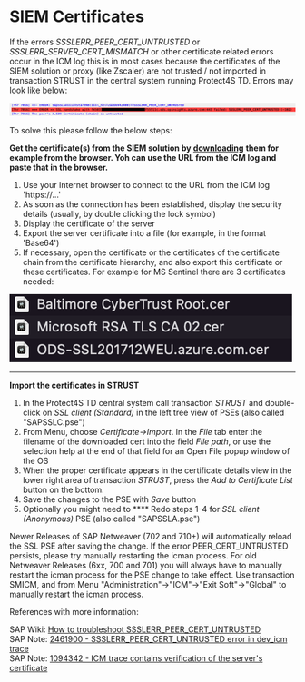 # SIEM Certificates

If the errors _SSSLERR\_PEER\_CERT\_UNTRUSTED_ or _SSSLERR\_SERVER\_CERT\_MISMATCH_ or other certificate related errors occur in the ICM log this is in most cases because the certificates of the SIEM solution or proxy (like Zscaler) are not trusted / not imported in transaction STRUST in the central system running Protect4S TD. Errors may look like below:

![](<../../.gitbook/assets/image (56).png>)

To solve this please follow the below steps:

**Get the certificate(s) from the SIEM solution by** [**downloading**](https://support.shift4.com/hc/en-us/articles/360038747254-Export-an-Existing-Certificate-from-a-Web-Browser) **them for example from the browser. Yoh can use the URL from the ICM log and paste that in the browser.**

1. Use your Internet browser to connect to the URL from the ICM log 'https://...'
2. As soon as the connection has been established, display the security details (usually, by double clicking the lock symbol)
3. Display the certificate of the server
4. Export the server certificate into a file (for example, in the format 'Base64')
5. If necessary, open the certificate or the certificates of the certificate chain from the certificate hierarchy, and also export this certificate or these certificates. For example for MS Sentinel there are 3 certificates needed:

![](<../../.gitbook/assets/image (63).png>)

****

**Import the certificates in STRUST**

1. In the Protect4S TD central system call transaction _STRUST_ and double-click on _SSL client (Standard)_ in the left tree view of PSEs (also called "SAPSSLC.pse")
2. From Menu, choose _Certificate->Import_. In the _File_ tab enter the filename of the downloaded cert into the field _File path_, or use the selection help at the end of that field for an Open File popup window of the OS
3. When the proper certificate appears in the certificate details view in the lower right area of transaction _STRUST_, press the _Add to Certificate List_ button on the bottom.
4. Save the changes to the PSE with _Save_ button
5. Optionally you might need to **** Redo steps 1-4 for _SSL client (Anonymous)_ PSE (also called "SAPSSLA.pse")

Newer Releases of SAP Netweaver (702 and 710+) will automatically reload the SSL PSE after saving the change. If the error PEER\_CERT\_UNTRUSTED persists, please try manually restarting the icman process. For old Netweaver Releases (6xx, 700 and 701) you will always have to manually restart the icman process for the PSE change to take effect. Use transaction SMICM, and from Menu "Administration"->"ICM"->"Exit Soft"->"Global" to manually restart the icman process.

References with more information:

SAP Wiki: [How to troubleshoot SSSLERR\_PEER\_CERT\_UNTRUSTED](https://wiki.scn.sap.com/wiki/display/Security/Troubleshooting+Guide+-+How+to+troubleshoot+the+SSSLERR\_PEER\_CERT\_UNTRUSTED+\(peer+certificate+\(chain\)+is+not+trusted\)+issue)\
SAP Note: [2461900 - SSSLERR\_PEER\_CERT\_UNTRUSTED error in dev\_icm trace](https://launchpad.support.sap.com/#/notes/1094342)\
SAP Note: [1094342 - ICM trace contains verification of the server's certificate](https://launchpad.support.sap.com/#/notes/2461900)
